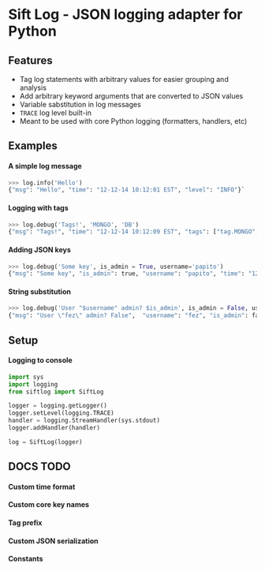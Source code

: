Sift Log - JSON logging adapter for Python
===============

## Features
* Tag log statements with arbitrary values for easier grouping and analysis
* Add arbitrary keyword arguments that are converted to JSON values
* Variable sabstitution in log messages
* `TRACE` log level built-in
* Meant to be used with core Python logging (formatters, handlers, etc)
 
## Examples
#### A simple log message
```python
>>> log.info('Hello')
{"msg": "Hello", "time": "12-12-14 10:12:01 EST", "level": "INFO"}`
```

#### Logging with tags
```python
>>> log.debug('Tags!', 'MONGO', 'DB')
{"msg": "Tags!", "time": "12-12-14 10:12:09 EST", "tags": ["tag.MONGO", "tag.DB"], "level": "DEBUG"}
```

#### Adding JSON keys
```python
>>> log.debug('Some key', is_admin = True, username='papito')
{"msg": "Some key", "is_admin": true, "username": "papito", "time": "12-12-14 10:12:04 EST", "level": "DEBUG"}
```

#### String substitution
```python
>>> log.debug('User "$username" admin? $is_admin', is_admin = False, username='fez')
{"msg": "User \"fez\" admin? False",  "username": "fez", "is_admin": false, "time": "12-12-14 10:12:18 EST", "level": "DEBUG"}
```

## Setup
#### Logging to console
```python
import sys
import logging
from siftlog import SiftLog

logger = logging.getLogger()
logger.setLevel(logging.TRACE)
handler = logging.StreamHandler(sys.stdout)
logger.addHandler(handler)

log = SiftLog(logger)
```

## DOCS TODO
#### Custom time format

#### Custom core key names

#### Tag prefix

#### Custom JSON serialization

#### Constants


